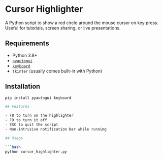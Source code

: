 # Cursor Highlighter

A Python script to show a red circle around the mouse cursor on key press.
Useful for tutorials, screen sharing, or live presentations.

## Requirements

- Python 3.8+
- [`pyautogui`](https://pypi.org/project/pyautogui/)
- [`keyboard`](https://pypi.org/project/keyboard/)
- `tkinter` (usually comes built-in with Python)

## Installation

```bash
pip install pyautogui keyboard

## Features

- F8 to turn on the highlighter
- F9 to turn it off
- ESC to quit the script
- Non-intrusive notification bar while running

## Usage

```bash
python cursor_highlighter.py

